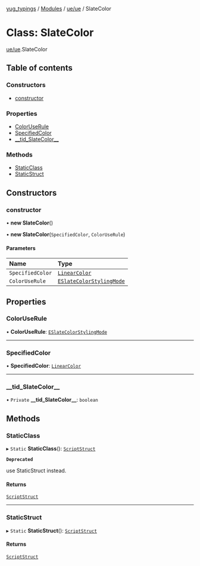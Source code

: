 [yug_typings](../README.md) / [Modules](../modules.md) / [ue/ue](../modules/ue_ue.md) / SlateColor

# Class: SlateColor

[ue/ue](../modules/ue_ue.md).SlateColor

## Table of contents

### Constructors

- [constructor](ue_ue.SlateColor.md#constructor)

### Properties

- [ColorUseRule](ue_ue.SlateColor.md#coloruserule)
- [SpecifiedColor](ue_ue.SlateColor.md#specifiedcolor)
- [\_\_tid\_SlateColor\_\_](ue_ue.SlateColor.md#__tid_slatecolor__)

### Methods

- [StaticClass](ue_ue.SlateColor.md#staticclass)
- [StaticStruct](ue_ue.SlateColor.md#staticstruct)

## Constructors

### constructor

• **new SlateColor**()

• **new SlateColor**(`SpecifiedColor`, `ColorUseRule`)

#### Parameters

| Name | Type |
| :------ | :------ |
| `SpecifiedColor` | [`LinearColor`](ue_ue_s.LinearColor.md) |
| `ColorUseRule` | [`ESlateColorStylingMode`](../enums/ue_ue.ESlateColorStylingMode.md) |

## Properties

### ColorUseRule

• **ColorUseRule**: [`ESlateColorStylingMode`](../enums/ue_ue.ESlateColorStylingMode.md)

___

### SpecifiedColor

• **SpecifiedColor**: [`LinearColor`](ue_ue_s.LinearColor.md)

___

### \_\_tid\_SlateColor\_\_

• `Private` **\_\_tid\_SlateColor\_\_**: `boolean`

## Methods

### StaticClass

▸ `Static` **StaticClass**(): [`ScriptStruct`](ue_ue.ScriptStruct.md)

**`Deprecated`**

use StaticStruct instead.

#### Returns

[`ScriptStruct`](ue_ue.ScriptStruct.md)

___

### StaticStruct

▸ `Static` **StaticStruct**(): [`ScriptStruct`](ue_ue.ScriptStruct.md)

#### Returns

[`ScriptStruct`](ue_ue.ScriptStruct.md)
